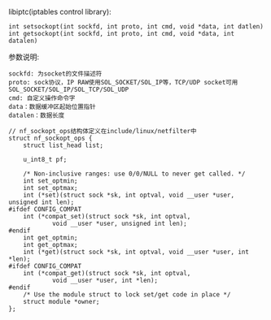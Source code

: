 
libiptc(iptables control library):

    int setsockopt(int sockfd, int proto, int cmd, void *data, int datlen)
    int getsockopt(int sockfd, int proto, int cmd, void *data, int datalen)

参数说明:

    sockfd: 为socket的文件描述符
    proto: sock协议，IP RAW使用SOL_SOCKET/SOL_IP等，TCP/UDP socket可用SOL_SOCKET/SOL_IP/SOL_TCP/SOL_UDP
    cmd: 自定义操作命令字
    data：数据缓冲区起始位置指针
    datalen：数据长度

```
// nf_sockopt_ops结构体定义在include/linux/netfilter中
struct nf_sockopt_ops {
	struct list_head list;

	u_int8_t pf;

	/* Non-inclusive ranges: use 0/0/NULL to never get called. */
	int set_optmin;
	int set_optmax;
	int (*set)(struct sock *sk, int optval, void __user *user, unsigned int len);
#ifdef CONFIG_COMPAT
	int (*compat_set)(struct sock *sk, int optval,
			void __user *user, unsigned int len);
#endif
	int get_optmin;
	int get_optmax;
	int (*get)(struct sock *sk, int optval, void __user *user, int *len);
#ifdef CONFIG_COMPAT
	int (*compat_get)(struct sock *sk, int optval,
			void __user *user, int *len);
#endif
	/* Use the module struct to lock set/get code in place */
	struct module *owner;
};
```
